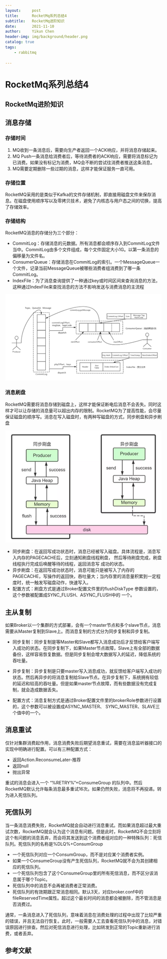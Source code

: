```yaml
---
layout:     post
title:      RocketMq系列总结4
subtitle:   RocketMq进阶知识
date:       2021-11-10
author:     Yikun Chen
header-img: img/background/header.png
catalog: true
tags:
    - rabbitmq

---
```



# RocketMq系列总结4

RocketMq进阶知识
--

## 消息存储

### 存储时间

1. MQ收到一条消息后，需要向生产者返回一个ACK响应，并将消息存储起来。
2. MQ Push一条消息给消费者后，等待消费者的ACK响应，需要将消息标记为已消费。如果没有标记为消费，MQ会不断的尝试往消费者推送这条消息。
3. MQ需要定期删除一些过期的消息，这样才能保证服务一直可用。

### 存储位置

RocketMQ采用的是类似于Kafka的文件存储机制，即直接用磁盘文件来保存消息。在磁盘使用顺序写以及零拷贝技术，避免了内核态与用户态之间的切换，提高了存储效率。

### 存储结构

RocketMQ消息的存储分为三个部分：

- CommitLog：存储消息的元数据。所有消息都会顺序存入到CommitLog文件当中。CommitLog由多个文件组成，每个文件固定大小1G。以第一条消息的偏移量为文件名。
- ConsumerQueue：存储消息在CommitLog的索引。一个MessageQueue一个文件，记录当前MessageQueue被哪些消费者组消费到了哪一条CommitLog。
- IndexFile：为了消息查询提供了一种通过key或时间区间来查询消息的方法，这种通过IndexFile来查找消息的方法不影响发送与消费消息的主流程

![picture1](/img/rocketmq/save.png)

### 消息刷盘

RocketMQ需要将消息存储到磁盘上，这样才能保证断电后消息不会丢失。同时这样才可以让存储的消息量可以超出内存的限制。RocketMQ为了提高性能，会尽量保证磁盘的顺序写。消息在写入磁盘时，有两种写磁盘的方式，同步刷盘和异步刷盘

![picture1](/img/rocketmq/shuapan.png)

- 同步刷盘：在返回写成功状态时，消息已经被写入磁盘。具体流程是，消息写入内存的PAGECACHE后，立刻通知刷盘线程刷盘， 然后等待刷盘完成，刷盘线程执行完成后唤醒等待的线程，返回消息写 成功的状态。
- 异步刷盘：在返回写成功状态时，消息可能只是被写入了内存的PAGECACHE，写操作的返回快，吞吐量大；当内存里的消息量积累到一定程度时，统一触发写磁盘动作，快速写入。
- 配置方式：刷盘方式是通过Broker配置文件里的flushDiskType 参数设置的，这个参数被配置成SYNC_FLUSH、ASYNC_FLUSH中的 一个。

## 主从复制

如果Broker以一个集群的方式部署，会有一个master节点和多个slave节点，消息需要从Master复制到Slave上。而消息复制的方式分为同步复制和异步复制。

- 同步复制：同步复制是等Master和Slave都写入消息成功后才反馈给客户端写入成功的状态。在同步复制下，如果Master节点故障，Slave上有全部的数据备份，这样容易恢复数据。但是同步复制会增大数据写入的延迟，降低系统的吞吐量。

- 异步复制：异步复制是只要master写入消息成功，就反馈给客户端写入成功的状态。然后再异步的将消息复制给Slave节点。在异步复制下，系统拥有较低的延迟和较高的吞吐量。但是如果master节点故障，而有些数据没有完成复制，就会造成数据丢失。

- 配置方式：消息复制方式是通过Broker配置文件里的brokerRole参数进行设置的，这个参数可以被设置成ASYNC_MASTER、 SYNC_MASTER、SLAVE三个值中的一个。

## 消息重试

仅针对集群消费起作用，消息消费失败后期望消息重试，需要在消息监听器接口的实现中明确进行配置。可以有三种配置方式：

- 返回Action.ReconsumeLater-推荐
- 返回null
- 抛出异常

重试的消息会进入一个 “%RETRY%”+ConsumeGroup 的队列中。然后RocketMQ默认允许每条消息最多重试16次。如果仍然失败，消息将不再投递。转为进入死信队列。

## 死信队列

当一条消息消费失败，RocketMQ就会自动进行消息重试。而如果消息超过最大重试次数，RocketMQ就会认为这个消息有问题。但是此时，RocketMQ不会立刻将这个有问题的消息丢弃，而会将其发送到这个消费者组对应的一种特殊队列：死信队列。死信队列的名称是%DLQ%+ConsumGroup

- 一个死信队列对应一个ConsumGroup，而不是对应某个消费者实例。
- 如果一个ConsumeGroup没有产生死信队列，RocketMQ就不会为其创建相应的死信队列。
- 一个死信队列包含了这个ConsumeGroup里的所有死信消息，而不区分该消息属于哪个Topic。
- 死信队列中的消息不会再被消费者正常消费。
- 死信队列的有效期跟正常消息相同。默认3天，对应broker.conf中的fileReservedTime属性。超过这个最长时间的消息都会被删除，而不管消息是否消费过。

通常，一条消息进入了死信队列，意味着消息在消费处理的过程中出现了比较严重的错误，并且无法自行恢复。此时，一般需要人工去查看死信队列中的消息，对错误原因进行排查。然后对死信消息进行处理，比如转发到正常的Topic重新进行消费，或者丢弃。


参考文献
--